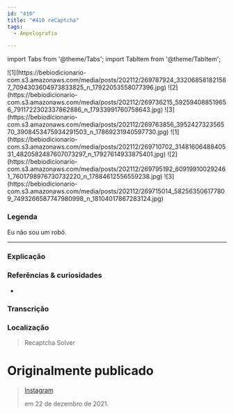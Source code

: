 ```yaml
---
id: "410"
title: "#410 reCaptcha"
tags:
  - Ampelografia

---
```


import Tabs from '@theme/Tabs';
import TabItem from '@theme/TabItem';

<Tabs>
  <TabItem value="1" label="1" default>
    ![1](https://bebiodicionario-com.s3.amazonaws.com/media/posts/202112/269787924_332068581821587_7094303604973833825_n_17922053558077396.jpg)
  </TabItem>
  <TabItem value="2" label="2">
    ![2](https://bebiodicionario-com.s3.amazonaws.com/media/posts/202112/269736215_592594088519656_7911722302337862886_n_17933991760758643.jpg)
  </TabItem>
  <TabItem value="3" label="3">
    ![3](https://bebiodicionario-com.s3.amazonaws.com/media/posts/202112/269763856_395242732356570_3908453475934291503_n_17869231940597730.jpg)
  </TabItem>
  <TabItem value="4" label="4">
    ![1](https://bebiodicionario-com.s3.amazonaws.com/media/posts/202112/269710702_3148160648840531_4820582487607073297_n_17927614933875401.jpg)
  </TabItem>
  <TabItem value="5" label="5">
    ![2](https://bebiodicionario-com.s3.amazonaws.com/media/posts/202112/269795192_609199100292461_7601798976730732220_n_17884612556559238.jpg)
  </TabItem>
  <TabItem value="6" label="6">
    ![3](https://bebiodicionario-com.s3.amazonaws.com/media/posts/202112/269715014_582563506177809_7493266587747980998_n_18104017867283124.jpg)
  </TabItem>
</Tabs>

### Legenda
Eu não sou um robô.

---

### Explicação


### Referências & curiosidades
- 

### Transcrição


### Localização
> Recaptcha Solver

# Originalmente publicado 
> [Instagram](https://www.instagram.com/p/CXycVZdrD5_/)
>
> em 22 de dezembro de 2021.




